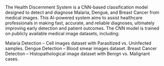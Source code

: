 The Health Discernment System is a CNN-based classification model designed to detect and diagnose Malaria, Dengue, and Breast Cancer from medical images. This AI-powered system aims to assist healthcare professionals in making fast, accurate, and reliable diagnoses, ultimately improving early detection and patient outcomes.
The CNN model is trained on publicly available medical image datasets, including:

Malaria Detection – Cell images dataset with Parasitized vs. Uninfected samples.
Dengue Detection – Blood smear images dataset.
Breast Cancer Detection – Histopathological image dataset with Benign vs. Malignant cases.
